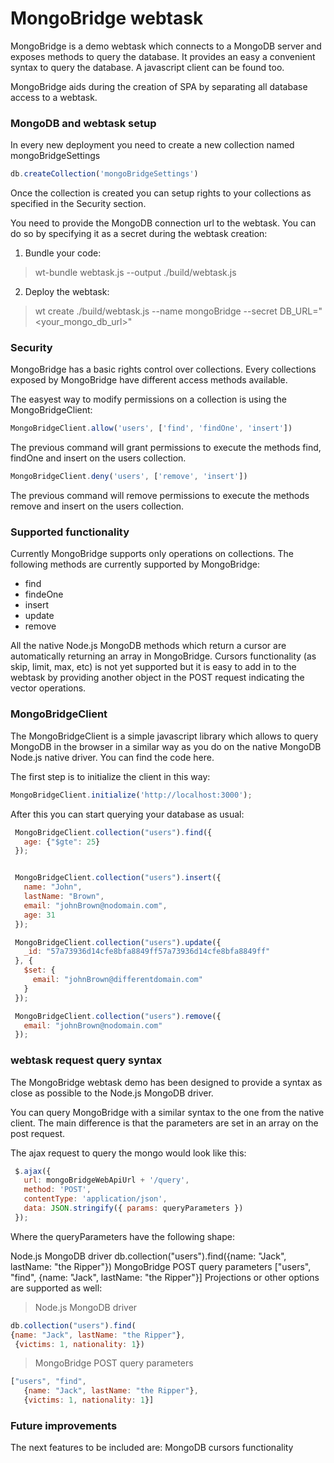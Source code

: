 # MongoBridge webtask

MongoBridge is a demo webtask which connects to a MongoDB server and exposes methods to query the database. It provides an easy a convenient syntax to query the database. A javascript client can be found too.

MongoBridge aids during the creation of SPA by separating all database access to a webtask.

### MongoDB and webtask setup
In every new deployment you need to create a new collection named mongoBridgeSettings

```js
db.createCollection('mongoBridgeSettings')
```
Once the collection is created you can setup rights to your collections as specified in the Security section.

You need to provide the MongoDB connection url to the webtask. You can do so by specifying it as a secret during the webtask creation:

 1. Bundle your code:
 > wt-bundle webtask.js --output ./build/webtask.js
 2. Deploy the webtask:
 > wt create ./build/webtask.js --name mongoBridge --secret DB_URL="<your_mongo_db_url>"


### Security
MongoBridge has a basic rights control over collections. Every collections exposed by MongoBridge have different access methods available.

The easyest way to modify permissions on a collection is using the MongoBridgeClient:

```js
MongoBridgeClient.allow('users', ['find', 'findOne', 'insert'])
```   
The previous command will grant permissions to execute the methods find, findOne and insert on the users collection.

```js
MongoBridgeClient.deny('users', ['remove', 'insert'])
```   
The previous command will remove permissions to execute the methods remove and insert on the users collection.

### Supported functionality
Currently MongoBridge supports only operations on collections. The following methods are currently supported by MongoBridge:

- find
- findeOne
- insert
- update
- remove

All the native Node.js MongoDB methods which return a cursor are automatically returning an array in MongoBridge. Cursors functionality (as skip, limit, max, etc) is not yet supported but it is easy to add in to the webtask by providing another object in the POST request indicating the vector operations.

### MongoBridgeClient
The MongoBridgeClient is a simple javascript library which allows to query MongoDB in the browser in a similar way as you do on the native MongoDB Node.js native driver. You can find the code here.

The first step is to initialize the client in this way:
```js
MongoBridgeClient.initialize('http://localhost:3000');
```   
After this you can start querying your database as usual:
```js
 MongoBridgeClient.collection("users").find({
   age: {"$gte": 25}
 });


 MongoBridgeClient.collection("users").insert({
   name: "John",
   lastName: "Brown",
   email: "johnBrown@nodomain.com",
   age: 31
 });

 MongoBridgeClient.collection("users").update({
   _id: "57a73936d14cfe8bfa8849ff57a73936d14cfe8bfa8849ff"
 }, {
   $set: {
     email: "johnBrown@differentdomain.com"
   }
 });

 MongoBridgeClient.collection("users").remove({
   email: "johnBrown@nodomain.com"
 });
```
### webtask request query syntax
The MongoBridge webtask demo has been designed to provide a syntax as close as possible to the Node.js MongoDB driver.

You can query MongoBridge with a similar syntax to the one from the native client. The main difference is that the parameters are set in an array on the post request.

The ajax request to query the mongo would look like this:

```js
 $.ajax({
   url: mongoBridgeWebApiUrl + '/query',
   method: 'POST',
   contentType: 'application/json',
   data: JSON.stringify({ params: queryParameters })
 });
```

Where the queryParameters have the following shape:

Node.js MongoDB driver
db.collection("users").find({name: "Jack", lastName: "the Ripper"})
MongoBridge POST query parameters
["users", "find", {name: "Jack", lastName: "the Ripper"}]
Projections or other options are supported as well:

>Node.js MongoDB driver
```js
db.collection("users").find(
{name: "Jack", lastName: "the Ripper"},
 {victims: 1, nationality: 1})
```
> MongoBridge POST query parameters
```js
["users", "find",
   {name: "Jack", lastName: "the Ripper"},
   {victims: 1, nationality: 1}]
```
### Future improvements
The next features to be included are:
MongoDB cursors functionality
